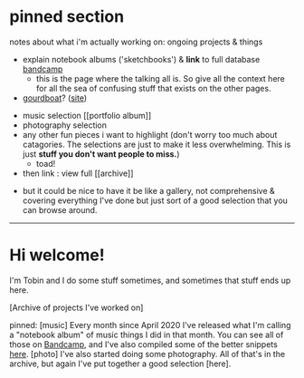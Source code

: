 # pinned section

notes about what i'm actually working on: ongoing projects & things
* explain notebook albums ('sketchbooks') & __link__ to full database [bandcamp](https://tobincooney.bandcamp.com/)
	* this is the page where the talking all is. So give all the context here for all the sea of confusing stuff that exists on the other pages.
* [gourdboat](obsidian://open?vault=gourdboat&file=README)? ([site](https://gourdboat.github.io/))
- music selection [[portfolio album]]
- photography selection
- any other fun pieces i want to highlight (don't worry too much about catagories. The selections are just to make it less overwhelming. This is just __stuff you don't want people to miss.__)
	- toad!
- then link : view full [[archive]]


* but it could be nice to have it be like a gallery, not comprehensive & covering everything I've done but just sort of a good selection that you can browse around.



---


Hi welcome!
===========

I'm Tobin and I do some stuff sometimes, and sometimes that stuff ends up here.

[Archive of projects I've worked on]

pinned:
[music]
Every month since April 2020 I've released what I'm calling a "notebook album" of music things I did in that month. You can see all of those on [Bandcamp](https://tobincooney.bandcamp.com/), and I've also compiled some of the better snippets [here](portfolio%20album.md).
[photo]
I've also started doing some photography. All of that's in the archive, but again I've put together a good selection [here].

